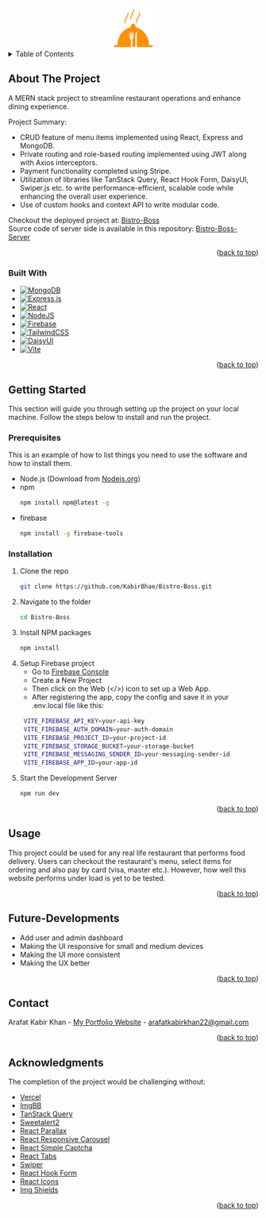 <!-- Improved compatibility of back to top link: See: https://github.com/othneildrew/Best-README-Template/pull/73 -->
<a id="readme-top"></a>

<!-- PROJECT LOGO -->
<br />
<div align="center">
  <a href="https://github.com/KabirBhae/Bistro-Boss/tree/main">
    <img src="public/logo.png" alt="Logo" width="80" height="80">
  </a>
</div>

<!-- TABLE OF CONTENTS -->
<details>
  <summary>Table of Contents</summary>
  <ol>
    <li>
      <a href="#about-the-project">About The Project</a>
      <ul>
        <li><a href="#built-with">Built With</a></li>
      </ul>
    </li>
    <li>
      <a href="#getting-started">Getting Started</a>
      <ul>
        <li><a href="#prerequisites">Prerequisites</a></li>
        <li><a href="#installation">Installation</a></li>
      </ul>
    </li>
    <li><a href="#usage">Usage</a></li>
    <li><a href="#Future-Developments">Future Developments</a></li>
    <li><a href="#contact">Contact</a></li>

  </ol>
</details>



<!-- ABOUT THE PROJECT -->
## About The Project

A MERN stack project to streamline restaurant operations and enhance dining experience.

Project Summary:
* CRUD feature of menu items implemented using React, Express and MongoDB.
* Private routing and role-based routing implemented using JWT along with Axios interceptors.
* Payment functionality completed using Stripe.
* Utilization of libraries like TanStack Query, React Hook Form, DaisyUI, Swiper.js etc. to write performance-efficient, scalable code while enhancing the overall user experience.
* Use of custom hooks and context API to write modular code.

Checkout the deployed project at: [Bistro-Boss](https://bistro-boss-bf579.web.app)  
Source code of server side is available in this repository: [Bistro-Boss-Server](https://github.com/KabirBhae/Bistro-Boss-Server)
<p align="right">(<a href="#readme-top">back to top</a>)</p>



### Built With


* [![MongoDB][MongoDB]][Mongodb-url]
* [![Express.js][Express]][Express-url]
* [![React][React.js]][React-url]
* [![NodeJS][Node]][Node-url]
* [![Firebase][Firebase]][Firebase-url]
* [![TailwindCSS][TailwindCSS]][TailwindCSS-url]
* [![DaisyUI][DaisyUI]][DaisyUI-url]
* [![Vite][Vite]][Vite-url]

<p align="right">(<a href="#readme-top">back to top</a>)</p>



<!-- GETTING STARTED -->
## Getting Started

This section will guide you through setting up the project on your local machine. Follow the steps below to install and run the project.

### Prerequisites

This is an example of how to list things you need to use the software and how to install them.
* Node.js (Download from [Nodejs.org][Node-url])
* npm
  ```sh
  npm install npm@latest -g
  ```
* firebase
  ```sh
  npm install -g firebase-tools
  ```

### Installation

1. Clone the repo
   ```sh
   git clone https://github.com/KabirBhae/Bistro-Boss.git
   ```
2. Navigate to the folder
    ```sh
   cd Bistro-Boss
   ```
3. Install NPM packages
   ```sh
   npm install
   ```
4. Setup Firebase project
   * Go to [Firebase Console][firebase-console-url]
   * Create a New Project
   * Then click on the Web (</>) icon to set up a Web App.
   * After registering the app, copy the config and save it in your .env.local file like this:
   ```sh
    VITE_FIREBASE_API_KEY=your-api-key
    VITE_FIREBASE_AUTH_DOMAIN=your-auth-domain
    VITE_FIREBASE_PROJECT_ID=your-project-id
    VITE_FIREBASE_STORAGE_BUCKET=your-storage-bucket
    VITE_FIREBASE_MESSAGING_SENDER_ID=your-messaging-sender-id
    VITE_FIREBASE_APP_ID=your-app-id
   ```
5. Start the Development Server
   ```sh
   npm run dev
   ```

<p align="right">(<a href="#readme-top">back to top</a>)</p>



<!-- USAGE EXAMPLES -->
## Usage
This project could be used for any real life restaurant that performs food delivery. Users can checkout the restaurant's menu, select items for ordering and also pay by card (visa, master etc.). However, how well this website performs under load is yet to be tested.

<p align="right">(<a href="#readme-top">back to top</a>)</p>



<!-- Future Developments -->
## Future-Developments

- Add user and admin dashboard
- Making the UI responsive for small and medium devices
- Making the UI more consistent
- Making the UX better

<p align="right">(<a href="#readme-top">back to top</a>)</p>



<!-- CONTACT -->
## Contact

Arafat Kabir Khan - [My Portfolio Website](https://arafats-portfolio.webflow.io/) - arafatkabirkhan22@gmail.com

<p align="right">(<a href="#readme-top">back to top</a>)</p>



<!-- ACKNOWLEDGMENTS -->
## Acknowledgments

The completion of the project would be challenging without:

* [Vercel](https://vercel.com/docs)
* [ImgBB](https://imgbb.com/)
* [TanStack Query](https://tanstack.com/query/latest)
* [Sweetalert2](https://sweetalert2.github.ioa)
* [React Parallax](https://github.com/rrutsche/react-parallax)
* [React Responsive Carousel](https://react-responsive-carousel.js.org/)
* [React Simple Captcha](https://github.com/masroorejaz/react-simple-captcha)
* [React Tabs](https://github.com/reactjs/react-tabs)
* [Swiper](https://swiperjs.com/)
* [React Hook Form](https://react-hook-form.com)
* [React Icons](https://react-icons.github.io/react-icons)
* [Img Shields](https://shields.io)

<p align="right">(<a href="#readme-top">back to top</a>)</p>



<!-- MARKDOWN LINKS & IMAGES -->
<!-- https://www.markdownguide.org/basic-syntax/#reference-style-links -->
[contributors-shield]: https://img.shields.io/github/contributors/othneildrew/Best-README-Template.svg?style=for-the-badge
[contributors-url]: https://github.com/othneildrew/Best-README-Template/graphs/contributors
[DaisyUI]: https://img.shields.io/badge/DaisyUI-5A0EF8?logo=daisyui&logoColor=fff
[DaisyUI-url]: https://daisyui.com
[Express]: https://img.shields.io/badge/Express.js-%23404d59.svg?logo=express&logoColor=%2361DAFB
[Express-url]: https://expressjs.com/
[Firebase]: https://img.shields.io/badge/Firebase-039BE5?logo=Firebase&logoColor=white
[Firebase-url]: https://firebase.google.com/
[firebase-console-url]: https://console.firebase.google.com/
[forks-shield]: https://img.shields.io/github/forks/othneildrew/Best-README-Template.svg?style=for-the-badge
[forks-url]: https://github.com/othneildrew/Best-README-Template/network/members
[stars-shield]: https://img.shields.io/github/stars/othneildrew/Best-README-Template.svg?style=for-the-badge
[stars-url]: https://github.com/othneildrew/Best-README-Template/stargazers
[issues-shield]: https://img.shields.io/github/issues/othneildrew/Best-README-Template.svg?style=for-the-badge
[issues-url]: https://github.com/othneildrew/Best-README-Template/issues
[license-shield]: https://img.shields.io/github/license/othneildrew/Best-README-Template.svg?style=for-the-badge
[license-url]: https://github.com/othneildrew/Best-README-Template/blob/master/LICENSE.txt
[linkedin-shield]: https://img.shields.io/badge/-LinkedIn-black.svg?style=for-the-badge&logo=linkedin&colorB=555
[Vite-url]: https://vite.dev/
[MongoDB]: https://img.shields.io/badge/MongoDB-%234ea94b.svg?logo=mongodb&logoColor=white
[MongoDB-url]: https://www.mongodb.com/
[Node]: https://img.shields.io/badge/Node.js-6DA55F?logo=node.js&logoColor=white
[Node-url]: https://nodejs.org/en
[linkedin-url]: https://linkedin.com/in/othneildrew
[product-screenshot]: images/screenshot.png
[React.js]: https://img.shields.io/badge/React-20232A?style=for-the-badge&logo=react&logoColor=61DAFB
[React-url]: https://reactjs.org/
[TailwindCSS]: https://img.shields.io/badge/Tailwind%20CSS-%2338B2AC.svg?logo=tailwind-css&logoColor=white
[TailwindCSS-url]: https://tailwindcss.com/
[Vite]: https://img.shields.io/badge/Vite-646CFF?logo=vite&logoColor=fff